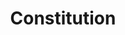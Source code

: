 ---
layout: publication
title: Constitution
document: https://drive.google.com/file/d/0B_AG9dFeOVmoX3NFLVc0SmZNOGc1ZUVxNDV3VXdXZDdVWjdv/preview
---